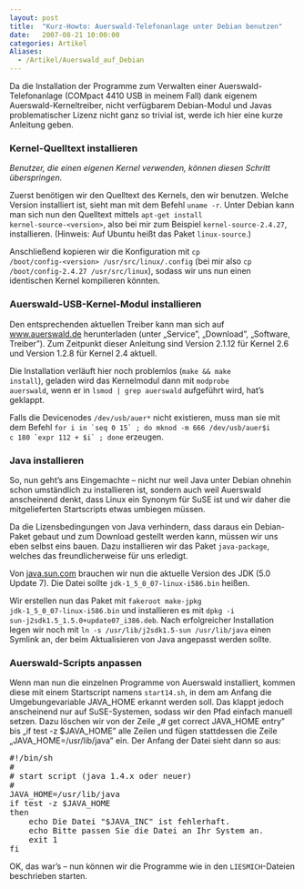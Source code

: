 ```yaml
---
layout: post
title:  "Kurz-Howto: Auerswald-Telefonanlage unter Debian benutzen"
date:   2007-08-21 10:00:00
categories: Artikel
Aliases:
  - /Artikel/Auerswald_auf_Debian
---
```




<p>
Da die Installation der Programme zum Verwalten einer Auerswald-Telefonanlage
(COMpact 4410 USB in meinem Fall) dank eigenem Auerswald-Kerneltreiber, nicht
verfügbarem Debian-Modul und Javas problematischer Lizenz nicht ganz so trivial
ist, werde ich hier eine kurze Anleitung geben.
</p>

<h3>Kernel-Quelltext installieren</h3>

<p>
<i>Benutzer, die einen eigenen Kernel verwenden, können diesen Schritt
überspringen.</i>
</p>

<p>
Zuerst benötigen wir den Quelltext des Kernels, den wir benutzen. Welche
Version installiert ist, sieht man mit dem Befehl <code>uname -r</code>. Unter
Debian kann man sich nun den Quelltext mittels <code>apt-get install
kernel-source-&lt;version&gt;</code>, also bei mir zum Beispiel
<code>kernel-source-2.4.27</code>, installieren. (Hinweis: Auf Ubuntu heißt das
Paket <code>linux-source</code>.)
</p>

<p>
Anschließend kopieren wir die Konfiguration mit <code>cp
/boot/config-&lt;version&gt; /usr/src/linux/.config</code> (bei mir also
<code>cp /boot/config-2.4.27 /usr/src/linux</code>), sodass wir uns nun einen
identischen Kernel kompilieren könnten.
</p>

<h3>Auerswald-USB-Kernel-Modul installieren</h3>

<p>
Den entsprechenden aktuellen Treiber kann man sich auf <a
href="http://www.auerswald.de" target="_blank">www.auerswald.de</a>
herunterladen (unter „Service”, „Download”, „Software, Treiber”). Zum Zeitpunkt
dieser Anleitung sind Version 2.1.12 für Kernel 2.6 und Version 1.2.8 für
Kernel 2.4 aktuell.
</p>

<p>
Die Installation verläuft hier noch problemlos (<code>make &amp;&amp; make
install</code>), geladen wird das Kernelmodul dann mit <code>modprobe
auerswald</code>, wenn er in <code>lsmod | grep auerswald</code> aufgeführt
wird, hat’s geklappt.
</p>

<p>
Falls die Devicenodes <code>/dev/usb/auer*</code> nicht existieren, muss man
sie mit dem Befehl <code>for i in `seq 0 15` ; do mknod -m 666 /dev/usb/auer$i
c 180 `expr 112 + $i` ; done</code> erzeugen.
</p>

<h3>Java installieren</h3>

<p>
So, nun geht’s ans Eingemachte – nicht nur weil Java unter Debian ohnehin schon
umständlich zu installieren ist, sondern auch weil Auerswald anscheinend denkt,
dass Linux ein Synonym für SuSE ist und wir daher die mitgelieferten
Startscripts etwas umbiegen müssen.
</p>

<p>
Da die Lizensbedingungen von Java verhindern, dass daraus ein Debian-Paket
gebaut und zum Download gestellt werden kann, müssen wir uns eben selbst eins
bauen. Dazu installieren wir das Paket <code>java-package</code>, welches das
freundlicherweise für uns erledigt.
</p>

<p>
Von <a href="http://java.sun.com/javase/downloads/index.jsp" title="Java
Download">java.sun.com</a> brauchen wir nun die aktuelle Version des JDK (5.0
Update 7). Die Datei sollte <code>jdk-1_5_0_07-linux-i586.bin</code> heißen.
</p>

<p>
Wir erstellen nun das Paket mit <code>fakeroot make-jpkg
jdk-1_5_0_07-linux-i586.bin</code> und installieren es mit <code>dpkg -i
sun-j2sdk1.5_1.5.0+update07_i386.deb</code>. Nach erfolgreicher Installation
legen wir noch mit <code>ln -s /usr/lib/j2sdk1.5-sun /usr/lib/java</code> einen
Symlink an, der beim Aktualisieren von Java angepasst werden sollte.
</p>

<h3>Auerswald-Scripts anpassen</h3>

<p>
Wenn man nun die einzelnen Programme von Auerswald installiert, kommen diese
mit einem Startscript namens <code>start14.sh</code>, in dem am Anfang die
Umgebungevariable JAVA_HOME erkannt werden soll. Das klappt jedoch anscheinend
nur auf SuSE-Systemen, sodass wir den Pfad einfach manuell setzen. Dazu löschen
wir von der Zeile „# get correct JAVA_HOME entry” bis „if test -z $JAVA_HOME”
alle Zeilen und fügen stattdessen die Zeile „JAVA_HOME=/usr/lib/java” ein. Der
Anfang der Datei sieht dann so aus:
</p>
<pre>#!/bin/sh
#
# start script (java 1.4.x oder neuer)
#
JAVA_HOME=/usr/lib/java
if test -z $JAVA_HOME
then
    echo Die Datei "$JAVA_INC" ist fehlerhaft.
    echo Bitte passen Sie die Datei an Ihr System an.
    exit 1
fi
</pre>

<p>
OK, das war’s – nun können wir die Programme wie in den
<code>LIESMICH</code>-Dateien beschrieben starten.
</p>
